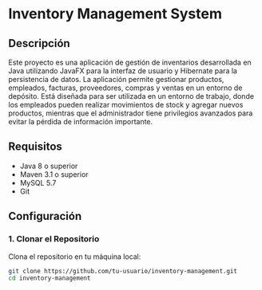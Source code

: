# Inventory Management System

## Descripción

Este proyecto es una aplicación de gestión de inventarios desarrollada en Java utilizando JavaFX para la interfaz de usuario y Hibernate para la persistencia de datos. La aplicación permite gestionar productos, empleados, facturas, proveedores, compras y ventas en un entorno de depósito. Está diseñada para ser utilizada en un entorno de trabajo, donde los empleados pueden realizar movimientos de stock y agregar nuevos productos, mientras que el administrador tiene privilegios avanzados para evitar la pérdida de información importante.

## Requisitos

- Java 8 o superior
- Maven 3.1 o superior
- MySQL 5.7
- Git

## Configuración

### 1. Clonar el Repositorio

Clona el repositorio en tu máquina local:

```sh
git clone https://github.com/tu-usuario/inventory-management.git
cd inventory-management

